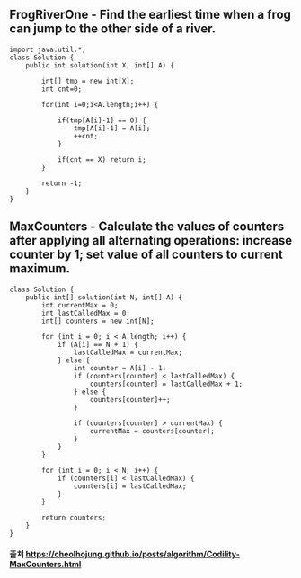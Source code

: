 ## FrogRiverOne - Find the earliest time when a frog can jump to the other side of a river.
~~~
import java.util.*;
class Solution {
    public int solution(int X, int[] A) {
        
        int[] tmp = new int[X];
        int cnt=0;

        for(int i=0;i<A.length;i++) {

            if(tmp[A[i]-1] == 0) {
                tmp[A[i]-1] = A[i];
                ++cnt;
            }

            if(cnt == X) return i;
        }

        return -1; 
    }
}
~~~

## MaxCounters - Calculate the values of counters after applying all alternating operations: increase counter by 1; set value of all counters to current maximum.
~~~
class Solution {
    public int[] solution(int N, int[] A) {
        int currentMax = 0;
        int lastCalledMax = 0;
        int[] counters = new int[N];

        for (int i = 0; i < A.length; i++) {
            if (A[i] == N + 1) {
                lastCalledMax = currentMax;
            } else {
                int counter = A[i] - 1;
                if (counters[counter] < lastCalledMax) {
                    counters[counter] = lastCalledMax + 1;
                } else {
                    counters[counter]++;
                }

                if (counters[counter] > currentMax) {
                    currentMax = counters[counter];
                }
            }
        }

        for (int i = 0; i < N; i++) {
            if (counters[i] < lastCalledMax) {
                counters[i] = lastCalledMax;
            }
        }

        return counters;
    }
}
~~~
#### 출처 https://cheolhojung.github.io/posts/algorithm/Codility-MaxCounters.html

